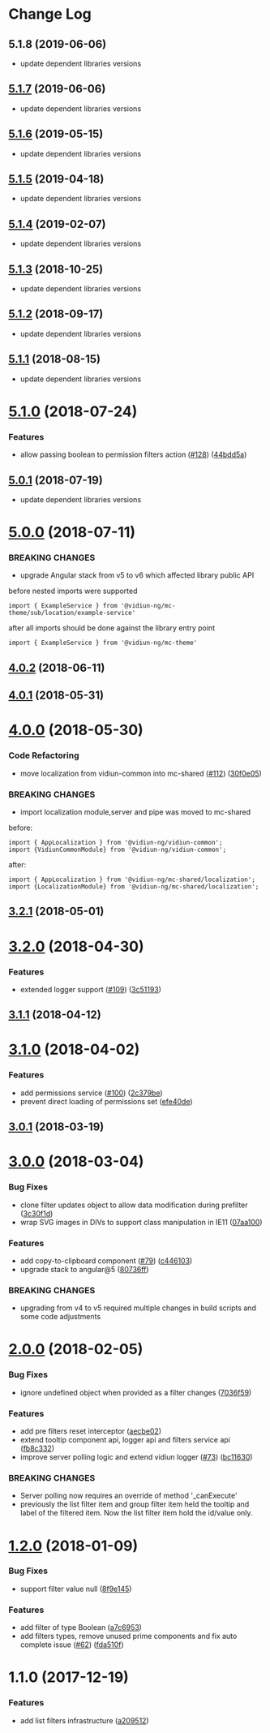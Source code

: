 # Change Log
<a name="5.1.8"></a>
## 5.1.8 (2019-06-06)

* update dependent libraries versions


<a name="5.1.7"></a>
## [5.1.7](https://github.com/vidiun/vidiun-ng/compare/@vidiun-ng/mc-shared@5.1.6...5.1.7) (2019-06-06)

* update dependent libraries versions


<a name="5.1.6"></a>
## [5.1.6](https://github.com/vidiun/vidiun-ng/compare/@vidiun-ng/mc-shared@5.1.5...5.1.6) (2019-05-15)

* update dependent libraries versions


<a name="5.1.5"></a>
## [5.1.5](https://github.com/vidiun/vidiun-ng/compare/@vidiun-ng/mc-shared@5.1.4...5.1.5) (2019-04-18)

* update dependent libraries versions


<a name="5.1.4"></a>
## [5.1.4](https://github.com/vidiun/vidiun-ng/compare/@vidiun-ng/mc-shared@5.1.3...5.1.4) (2019-02-07)

* update dependent libraries versions


<a name="5.1.3"></a>
## [5.1.3](https://github.com/vidiun/vidiun-ng/compare/@vidiun-ng/mc-shared@5.1.2...5.1.3) (2018-10-25)

* update dependent libraries versions


<a name="5.1.2"></a>
## [5.1.2](https://github.com/vidiun/vidiun-ng/compare/@vidiun-ng/mc-shared@5.1.1...5.1.2) (2018-09-17)

* update dependent libraries versions


<a name="5.1.1"></a>
## [5.1.1](https://github.com/vidiun/vidiun-ng/compare/@vidiun-ng/mc-shared@5.1.0...5.1.1) (2018-08-15)

* update dependent libraries versions


<a name="5.1.0"></a>
# [5.1.0](https://github.com/vidiun/vidiun-ng/compare/@vidiun-ng/mc-shared@5.0.1...5.1.0) (2018-07-24)


### Features

* allow passing boolean to permission filters action ([#128](https://github.com/vidiun/vidiun-ng/issues/128)) ([44bdd5a](https://github.com/vidiun/vidiun-ng/commit/44bdd5a))


<a name="5.0.1"></a>
## [5.0.1](https://github.com/vidiun/vidiun-ng/compare/@vidiun-ng/mc-shared@5.0.0...5.0.1) (2018-07-19)

* update dependent libraries versions


<a name="5.0.0"></a>
# [5.0.0](https://github.com/vidiun/vidiun-ng/compare/@vidiun-ng/mc-shared@4.0.2...5.0.0) (2018-07-11)

### BREAKING CHANGES

* upgrade Angular stack from v5 to v6 which affected library public API

before
nested imports were supported
```
import { ExampleService } from '@vidiun-ng/mc-theme/sub/location/example-service'
```

after
all imports should be done against the library entry point
```
import { ExampleService } from '@vidiun-ng/mc-theme'
```


<a name="4.0.2"></a>
## [4.0.2](https://github.com/vidiun/vidiun-ng/compare/@vidiun-ng/mc-shared@4.0.1...@vidiun-ng/mc-shared@4.0.2) (2018-06-11)




<a name="4.0.1"></a>
## [4.0.1](https://github.com/vidiun/vidiun-ng/compare/@vidiun-ng/mc-shared@4.0.0...@vidiun-ng/mc-shared@4.0.1) (2018-05-31)




<a name="4.0.0"></a>
# [4.0.0](https://github.com/vidiun/vidiun-ng/compare/@vidiun-ng/mc-shared@3.2.1...@vidiun-ng/mc-shared@4.0.0) (2018-05-30)


### Code Refactoring

* move localization from vidiun-common into mc-shared ([#112](https://github.com/vidiun/vidiun-ng/issues/112)) ([30f0e05](https://github.com/vidiun/vidiun-ng/commit/30f0e05))


### BREAKING CHANGES

* import localization module,server and pipe was moved to mc-shared

before:
```
import { AppLocalization } from '@vidiun-ng/vidiun-common';
import {VidiunCommonModule} from '@vidiun-ng/vidiun-common';
```
after:
```
import { AppLocalization } from '@vidiun-ng/mc-shared/localization';
import {LocalizationModule} from '@vidiun-ng/mc-shared/localization';
```




<a name="3.2.1"></a>
## [3.2.1](https://github.com/vidiun/vidiun-ng/compare/@vidiun-ng/mc-shared@3.2.0...@vidiun-ng/mc-shared@3.2.1) (2018-05-01)




<a name="3.2.0"></a>
# [3.2.0](https://github.com/vidiun/vidiun-ng/compare/@vidiun-ng/mc-shared@3.1.1...@vidiun-ng/mc-shared@3.2.0) (2018-04-30)


### Features

* extended logger support ([#109](https://github.com/vidiun/vidiun-ng/issues/109)) ([3c51193](https://github.com/vidiun/vidiun-ng/commit/3c51193))




<a name="3.1.1"></a>
## [3.1.1](https://github.com/vidiun/vidiun-ng/compare/@vidiun-ng/mc-shared@3.1.0...@vidiun-ng/mc-shared@3.1.1) (2018-04-12)




<a name="3.1.0"></a>
# [3.1.0](https://github.com/vidiun/vidiun-ng/compare/@vidiun-ng/mc-shared@3.0.1...@vidiun-ng/mc-shared@3.1.0) (2018-04-02)


### Features

* add permissions service ([#100](https://github.com/vidiun/vidiun-ng/issues/100)) ([2c379be](https://github.com/vidiun/vidiun-ng/commit/2c379be))
* prevent direct loading of permissions set ([efe40de](https://github.com/vidiun/vidiun-ng/commit/efe40de))




<a name="3.0.1"></a>
## [3.0.1](https://github.com/vidiun/vidiun-ng/compare/@vidiun-ng/mc-shared@3.0.0...@vidiun-ng/mc-shared@3.0.1) (2018-03-19)




<a name="3.0.0"></a>
# [3.0.0](https://github.com/vidiun/vidiun-ng/compare/@vidiun-ng/mc-shared@2.0.0...@vidiun-ng/mc-shared@3.0.0) (2018-03-04)


### Bug Fixes

* clone filter updates object to allow data modification during prefilter ([3c30f1d](https://github.com/vidiun/vidiun-ng/commit/3c30f1d))
* wrap SVG images in DIVs to support class manipulation in IE11 ([07aa100](https://github.com/vidiun/vidiun-ng/commit/07aa100))


### Features

* add copy-to-clipboard component ([#79](https://github.com/vidiun/vidiun-ng/issues/79)) ([c446103](https://github.com/vidiun/vidiun-ng/commit/c446103))
* upgrade stack to angular@5 ([80736ff](https://github.com/vidiun/vidiun-ng/commit/80736ff))


### BREAKING CHANGES

* upgrading from v4 to v5 required multiple changes in build scripts and some code adjustments




<a name="2.0.0"></a>
# [2.0.0](https://github.com/vidiun/vidiun-ng/compare/@vidiun-ng/mc-shared@1.2.0...@vidiun-ng/mc-shared@2.0.0) (2018-02-05)


### Bug Fixes

* ignore undefined object when provided as a filter changes ([7036f59](https://github.com/vidiun/vidiun-ng/commit/7036f59))


### Features

* add pre filters reset interceptor ([aecbe02](https://github.com/vidiun/vidiun-ng/commit/aecbe02))
* extend tooltip component api, logger api and filters service api ([fb8c332](https://github.com/vidiun/vidiun-ng/commit/fb8c332))
* improve server polling logic and extend vidiun logger ([#73](https://github.com/vidiun/vidiun-ng/issues/73)) ([bc11630](https://github.com/vidiun/vidiun-ng/commit/bc11630))


### BREAKING CHANGES

* Server polling now requires an override of method '_canExecute'
* previously the list filter item and group filter item held the tooltip and label of the filtered item. Now the list filter item hold the id/value only.




<a name="1.2.0"></a>
# [1.2.0](https://github.com/vidiun/vidiun-ng/compare/@vidiun-ng/mc-shared@1.1.0...@vidiun-ng/mc-shared@1.2.0) (2018-01-09)


### Bug Fixes

* support filter value null ([8f9e145](https://github.com/vidiun/vidiun-ng/commit/8f9e145))


### Features

* add filter of type Boolean ([a7c6953](https://github.com/vidiun/vidiun-ng/commit/a7c6953))
* add filters types, remove unused prime components and fix auto complete issue ([#62](https://github.com/vidiun/vidiun-ng/issues/62)) ([fda510f](https://github.com/vidiun/vidiun-ng/commit/fda510f))




<a name="1.1.0"></a>
# 1.1.0 (2017-12-19)


### Features

* add list filters infrastructure ([a209512](https://github.com/vidiun/vidiun-ng/commit/a209512))
